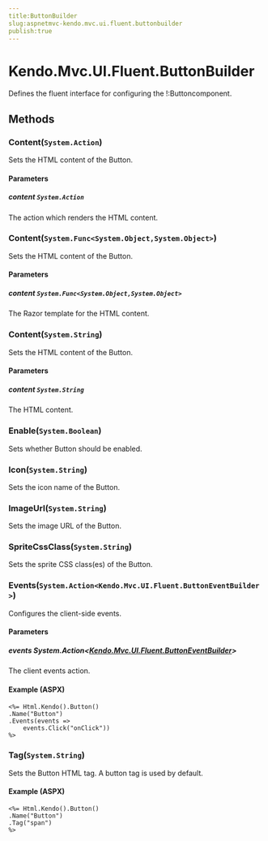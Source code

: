```yaml
---
title:ButtonBuilder
slug:aspnetmvc-kendo.mvc.ui.fluent.buttonbuilder
publish:true
---
```


# Kendo.Mvc.UI.Fluent.ButtonBuilder
Defines the fluent interface for configuring the !:Button<T>component.



## Methods

### Content(`System.Action`)
Sets the HTML content of the Button.


#### Parameters

##### content `System.Action`
The action which renders the HTML content.





### Content(`System.Func<System.Object,System.Object>`)
Sets the HTML content of the Button.


#### Parameters

##### content `System.Func<System.Object,System.Object>`
The Razor template for the HTML content.





### Content(`System.String`)
Sets the HTML content of the Button.


#### Parameters

##### content `System.String`
The HTML content.





### Enable(`System.Boolean`)
Sets whether Button should be enabled.





### Icon(`System.String`)
Sets the icon name of the Button.





### ImageUrl(`System.String`)
Sets the image URL of the Button.





### SpriteCssClass(`System.String`)
Sets the sprite CSS class(es) of the Button.





### Events(`System.Action<Kendo.Mvc.UI.Fluent.ButtonEventBuilder>`)
Configures the client-side events.


#### Parameters

##### events System.Action<[Kendo.Mvc.UI.Fluent.ButtonEventBuilder](/kendo-ui/api/wrappers/aspnet-mvc/Kendo.Mvc.UI.Fluent/ButtonEventBuilder)>
The client events action.




#### Example (ASPX)
    <%= Html.Kendo().Button()
    .Name("Button")
    .Events(events =>
        events.Click("onClick"))
    %>


### Tag(`System.String`)
Sets the Button HTML tag. A button tag is used by default.




#### Example (ASPX)
    <%= Html.Kendo().Button()
    .Name("Button")
    .Tag("span")
    %>



